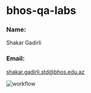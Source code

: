 # bhos-qa-labs

### Name: 
Shakar Gadirli

### Email: 
shakar.gadirli.std@bhos.edu.az

![workflow](https://github.com/Shakar-Gadirli/bhos-qa-labs/actions/workflows/gradle.yml/badge.svg)
